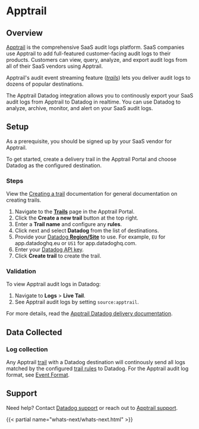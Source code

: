# Apptrail

## Overview

[Apptrail][1] is the comprehensive SaaS audit logs platform. SaaS companies use Apptrail to add full-featured customer-facing audit logs to their products. Customers can view, query, analyze, and export audit logs from all of their SaaS vendors using Apptrail.

Apptrail's audit event streaming feature ([_trails_][11]) lets you deliver audit logs to dozens of popular destinations.

The Apptrail Datadog integration allows you to continously export your SaaS audit logs from Apptrail to Datadog in realtime. You can use Datadog to analyze, archive, monitor, and alert on your SaaS audit logs.

## Setup

As a prerequisite, you should be signed up by your SaaS vendor for Apptrail.

To get started, create a delivery trail in the Apptrail Portal and choose Datadog as the configured destination.

### Steps

View the [Creating a trail][4] documentation for general documentation on creating trails.

1. Navigate to the [**Trails**][5] page in the Apptrail Portal.
2. Click the **Create a new trail** button at the top right.
3. Enter a **Trail name** and configure any **rules**.
4. Click next and select **Datadog** from the list of destinations.
5. Provide your [Datadog **Region/Site**][6] to use. For example, `EU` for app.datadoghq.eu or `US1` for app.datadoghq.com.
6. Enter your [Datadog API key][7].
7. Click **Create trail** to create the trail.

### Validation

To view Apptrail audit logs in Datadog:

1. Navigate to **Logs** > **Live Tail**.
2. See Apptrail audit logs by setting `source:apptrail`.

For more details, read the [Apptrail Datadog delivery documentation][2].

## Data Collected

### Log collection

Any Apptrail [trail][11] with a Datadog destination will continously send all logs matched by the configured [trail rules][12] to Datadog. For the Apptrail audit log format, see [Event Format][10].

## Support

Need help? Contact [Datadog support][3] or reach out to [Apptrail support](mailto:support@apptrail.com).

{{< partial name="whats-next/whats-next.html" >}}

[1]: https://apptrail.com
[2]: https://apptrail.com/docs/consumers/guide/event-delivery/integrations/datadog
[3]: https://docs.datadoghq.com/help/
[4]: https://apptrail.com/docs/consumers/guide/event-delivery/working-with-trails#creating-a-trail
[5]: https://portal.apptrail.com/trails
[6]: https://docs.datadoghq.com/getting_started/site/
[7]: https://app.datadoghq.com/organization-settings/api-keys
[10]: https://apptrail.com/docs/consumers/guide/event-format
[11]: https://apptrail.com/docs/consumers/guide/event-delivery/#trails
[12]: https://apptrail.com/docs/consumers/guide/event-delivery/working-with-trails#selecting-events-using-trail-rules
[13]: https://apptrail.com/docs/consumers/guide
